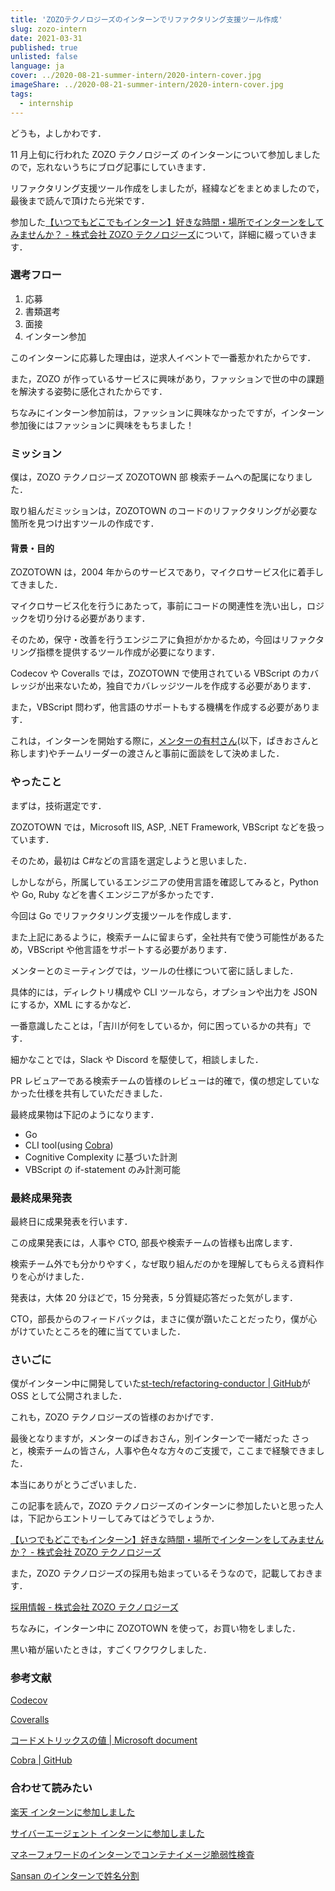 ```yaml
---
title: 'ZOZOテクノロジーズのインターンでリファクタリング支援ツール作成'
slug: zozo-intern
date: 2021-03-31
published: true
unlisted: false
language: ja
cover: ../2020-08-21-summer-intern/2020-intern-cover.jpg
imageShare: ../2020-08-21-summer-intern/2020-intern-cover.jpg
tags:
  - internship
---
```


どうも，よしかわです．

11 月上旬に行われた ZOZO テクノロジーズ のインターンについて参加しましたので，忘れないうちにブログ記事にしていきます．

リファクタリング支援ツール作成をしましたが，経緯などをまとめましたので，最後まで読んで頂けたら光栄です．

参加した[【いつでもどこでもインターン】好きな時間・場所でインターンをしてみませんか？ - 株式会社 ZOZO テクノロジーズ](https://tech.zozo.com/recruit/2022intern/)について，詳細に綴っていきます．

### 選考フロー

1. 応募
2. 書類選考
3. 面接
4. インターン参加

このインターンに応募した理由は，逆求人イベントで一番惹かれたからです．

また，ZOZO が作っているサービスに興味があり，ファッションで世の中の課題を解決する姿勢に感化されたからです．

ちなみにインターン参加前は，ファッションに興味なかったですが，インターン参加後にはファッションに興味をもちました！

### ミッション

僕は，ZOZO テクノロジーズ ZOZOTOWN 部 検索チームへの配属になりました．

取り組んだミッションは，ZOZOTOWN のコードのリファクタリングが必要な箇所を見つけ出すツールの作成です．

#### 背景・目的

ZOZOTOWN は，2004 年からのサービスであり，マイクロサービス化に着手してきました．

マイクロサービス化を行うにあたって，事前にコードの関連性を洗い出し，ロジックを切り分ける必要があります．

そのため，保守・改善を行うエンジニアに負担がかかるため，今回はリファクタリング指標を提供するツール作成が必要になります．

Codecov や Coveralls では，ZOZOTOWN で使用されている VBScript のカバレッジが出来ないため，独自でカバレッジツールを作成する必要があります．

また，VBScript 問わず，他言語のサポートもする機構を作成する必要があります．

これは，インターンを開始する際に，[メンターの有村さん](https://twitter.com/paki0o)(以下，ぱきおさんと称します)やチームリーダーの渡さんと事前に面談をして決めました．

### やったこと

まずは，技術選定です．

ZOZOTOWN では，Microsoft IIS, ASP, .NET Framework, VBScript などを扱っています．

そのため，最初は C#などの言語を選定しようと思いました．

しかしながら，所属しているエンジニアの使用言語を確認してみると，Python や Go, Ruby などを書くエンジニアが多かったです．

今回は Go でリファクタリング支援ツールを作成します．

また上記にあるように，検索チームに留まらず，全社共有で使う可能性があるため，VBScript や他言語をサポートする必要があります．

メンターとのミーティングでは，ツールの仕様について密に話しました．

具体的には，ディレクトリ構成や CLI ツールなら，オプションや出力を JSON にするか，XML にするかなど．

一番意識したことは，「吉川が何をしているか，何に困っているかの共有」です．

細かなことでは，Slack や Discord を駆使して，相談しました．

PR レビュアーである検索チームの皆様のレビューは的確で，僕の想定していなかった仕様を共有していただきました．

最終成果物は下記のようになります．

- Go
- CLI tool(using [Cobra](https://github.com/spf13/cobra))
- Cognitive Complexity に基づいた計測
- VBScript の if-statement のみ計測可能

### 最終成果発表

最終日に成果発表を行います．

この成果発表には，人事や CTO, 部長や検索チームの皆様も出席します．

検索チーム外でも分かりやすく，なぜ取り組んだのかを理解してもらえる資料作りを心がけました．

発表は，大体 20 分ほどで，15 分発表，5 分質疑応答だった気がします．

CTO，部長からのフィードバックは，まさに僕が躓いたことだったり，僕が心がけていたところを的確に当てていました．

### さいごに

僕がインターン中に開発していた[st-tech/refactoring-conductor | GitHub](https://github.com/st-tech/refactoring-conductor)が OSS として公開されました．

これも，ZOZO テクノロジーズの皆様のおかげです．

最後となりますが，メンターのぱきおさん，別インターンで一緒だった さっと，検索チームの皆さん，人事や色々な方々のご支援で，ここまで経験できました．

本当にありがとうございました．

この記事を読んで，ZOZO テクノロジーズのインターンに参加したいと思った人は，下記からエントリーしてみてはどうでしょうか．

[【いつでもどこでもインターン】好きな時間・場所でインターンをしてみませんか？ - 株式会社 ZOZO テクノロジーズ](https://tech.zozo.com/recruit/2022intern/)

また，ZOZO テクノロジーズの採用も始まっているそうなので，記載しておきます．

[採用情報 - 株式会社 ZOZO テクノロジーズ](https://tech.zozo.com/recruit/)

ちなみに，インターン中に ZOZOTOWN を使って，お買い物をしました．

黒い箱が届いたときは，すごくワクワクしました．

<!-- ### おまけ

おまけ程度に，インターン期間中のランチやミーティング，論文輪読会，勉強会などについて綴っていきます．

#### ランチ

#### ミーティング

#### 検索チーム論文輪読会

#### 検索チーム勉強会 -->

### 参考文献

[Codecov](https://about.codecov.io/)

[Coveralls](https://coveralls.io/)

[コードメトリックスの値 | Microsoft document](https://docs.microsoft.com/ja-jp/visualstudio/code-quality/code-metrics-values)

[Cobra | GitHub](https://github.com/spf13/cobra)

### 合わせて読みたい

[楽天 インターンに参加しました](https://yoshikawa.dev/rakuten-intern)

[サイバーエージェント インターンに参加しました](https://yoshikawa.dev/cyberagent-intern)

[マネーフォワードのインターンでコンテナイメージ脆弱性検査](https://yoshikawa.dev/moneyforward-intern)

[Sansan のインターンで姓名分割](https://yoshikawa.dev/sansan-intern)
